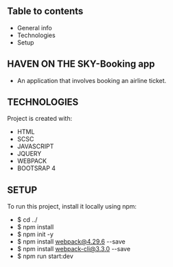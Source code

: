 ## Table to contents
* General info
* Technologies
* Setup

## HAVEN ON THE SKY-Booking app
* An application that involves booking an airline ticket.

## TECHNOLOGIES
Project is created with: 
* HTML
* SCSC
* JAVASCRIPT
* JQUERY
* WEBPACK
* BOOTSRAP 4

## SETUP
To run this project, install it locally using npm: 
* $ cd ../
* $ npm install
* $ npm init -y
* $ npm install webpack@4.29.6 --save
* $ npm install webpack-cli@3.3.0 --save
* $ npm run start:dev
